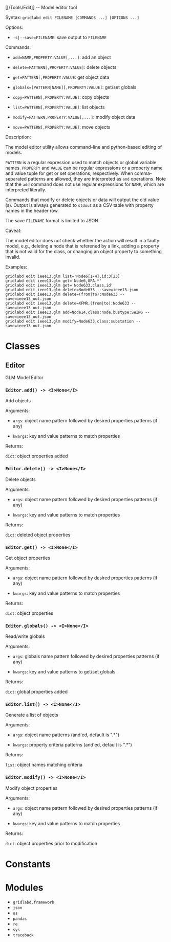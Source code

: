 [[/Tools/Edit]] -- Model editor tool

Syntax: `gridlabd edit FILENAME [COMMANDS ...] [OPTIONS ...]`

Options:

* `-s|--save=FILENAME`: save output to `FILENAME`

Commands:

* `add=NAME,PROPERTY:VALUE[,...]`: add an object

* `delete=PATTERN[,PROPERTY:VALUE]`: delete objects

* `get=PATTERN[,PROPERTY:VALUE`: get object data

* `globals=[PATTERN|NAME][,PROPERTY:VALUE]`: get/set globals

* `copy=PATTERN[,PROPERTY:VALUE]`: copy objects 

* `list=PATTERN[,PROPERTY:VALUE]`: list objects

* `modify=PATTERN,PROPERTY:VALUE[,...]`: modify object data

* `move=PATTERN[,PROPERTY:VALUE]`: move objects 

Description:

The model editor utility allows command-line and python-based editing of models.

`PATTERN` is a regular expression used to match objects or global variable
names. `PROPERTY` and `VALUE` can be regular expressions or a property name
and value tuple for get or set operations, respectively. When comma-separated
patterns are allowed, they are interpreted as `and` operations. Note that the
`add` command does not use regular expressions for `NAME`, which are
interpreted literally.

Commands that modify or delete objects or data will output the old value
(s). Output is always generated to `stdout` as a CSV table with property
names in the header row.

The save `FILENAME` format is limited to JSON.

Caveat:

The model editor does not check whether the action will result in a faulty
model, e.g., deleting a node that is referened by a link, adding a property that
is not valid for the class, or changing an object property to something invalid.

Examples:

    gridlabd edit ieee13.glm list='Node6[1-4],id:3[23]'
    gridlabd edit ieee13.glm get='Node6,GFA.*'
    gridlabd edit ieee13.glm get='Node633,class,id'
    gridlabd edit ieee13.glm delete=Node633 --save=ieee13.json
    gridlabd edit ieee13.glm delete=(from|to):Node633 --save=ieee13_out.json
    gridlabd edit ieee13.glm delete=XFMR,(from|to):Node633 --save=ieee13_out.json
    gridlabd edit ieee13.glm add=Node14,class:node,bustype:SWING --save=ieee13_out.json
    gridlabd edit ieee13.glm modify=Node633,class:substation --save=ieee13_out.json
    



# Classes

## Editor

GLM Model Editor


### `Editor.add() -> <I>None</I>`

Add objects

Arguments:

* `args`: object name pattern followed by desired properties patterns (if any)

* `kwargs`: key and value patterns to match properties

Returns:

`dict`: object properties added


### `Editor.delete() -> <I>None</I>`

Delete objects

Arguments:

* `args`: object name pattern followed by desired properties patterns (if any)

* `kwargs`: key and value patterns to match properties

Returns:

`dict`: deleted object properties


### `Editor.get() -> <I>None</I>`

Get object properties

Arguments:

* `args`: object name pattern followed by desired properties patterns (if any)

* `kwargs`: key and value patterns to match properties

Returns:

`dict`: object properties


### `Editor.globals() -> <I>None</I>`

Read/write globals

Arguments:

* `args`: globals name pattern followed by desired properties patterns (if any)

* `kwargs`: key and value patterns to get/set globals

Returns:

`dict`: global properties added


### `Editor.list() -> <I>None</I>`

Generate a list of objects

Arguments:

* `args`: object name patterns (and'ed, default is ".*")

* `kwargs`: property criteria patterns (and'ed, default is ".*")

Returns:

`list`: object names matching criteria


### `Editor.modify() -> <I>None</I>`

Modify object properties

Arguments:

* `args`: object name pattern followed by desired properties patterns (if any)

* `kwargs`: key and value patterns to match properties

Returns:

`dict`: object properties prior to modification


# Constants


# Modules

* `gridlabd.framework`
* `json`
* `os`
* `pandas`
* `re`
* `sys`
* `traceback`

